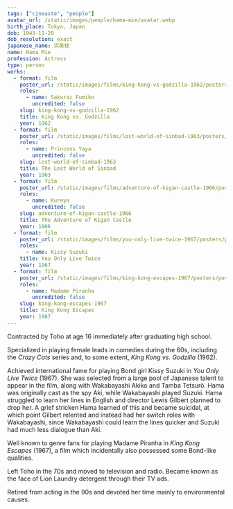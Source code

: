 ```yaml
---
tags: ["cineaste", "people"]
avatar_url: /static/images/people/hama-mie/avatar.webp
birth_place: Tokyo, Japan
dob: 1943-11-20
dob_resolution: exact
japanese_name: 浜美枝
name: Hama Mie
profession: Actress
type: person
works:
  - format: film
    poster_url: /static/images/films/king-kong-vs-godzilla-1962/posters/poster.webp
    roles:
      - name: Sakurai Fumiko
        uncredited: false
    slug: king-kong-vs-godzilla-1962
    title: King Kong vs. Godzilla
    year: 1962
  - format: film
    poster_url: /static/images/films/lost-world-of-sinbad-1963/posters/poster.webp
    roles:
      - name: Princess Yaya
        uncredited: false
    slug: lost-world-of-sinbad-1963
    title: The Lost World of Sinbad
    year: 1963
  - format: film
    poster_url: /static/images/films/adventure-of-kigan-castle-1966/posters/poster.webp
    roles:
      - name: Kureya
        uncredited: false
    slug: adventure-of-kigan-castle-1966
    title: The Adventure of Kigan Castle
    year: 1966
  - format: film
    poster_url: /static/images/films/you-only-live-twice-1967/posters/poster.webp
    roles:
      - name: Kissy Suzuki
    title: You Only Live Twice
    year: 1967
  - format: film
    poster_url: /static/images/films/king-kong-escapes-1967/posters/poster.webp
    roles:
      - name: Madame Piranha
        uncredited: false
    slug: king-kong-escapes-1967
    title: King Kong Escapes
    year: 1967
---
```


Contracted by Toho at age 16 immediately after graduating high school.

Specialized in playing female leads in comedies during the 60s, including the
<i>Crazy Cats</i> series and, to some extent, <i>King Kong vs. Godzilla</i>
(1962).

Achieved international fame for playing Bond girl Kissy Suzuki in <i>You Only
Live Twice</i> (1967). She was selected from a large pool of Japanese talent to
appear in the film, along with Wakabayashi Akiko and Tamba Tetsurô. Hama was
originally cast as the spy Aki, while Wakabayashi played Suzuki. Hama struggled
to learn her lines in English and director Lewis Gilbert planned to drop her. A
grief stricken Hama learned of this and became suicidal, at which point Gilbert
relented and instead had her switch roles with Wakabayashi, since Wakabayashi
could learn the lines quicker and Suzuki had much less dialogue than Aki.

Well known to genre fans for playing Madame Piranha in <i>King Kong Escapes</i>
(1967), a film which incidentally also possessed some Bond-like qualities.

Left Toho in the 70s and moved to television and radio. Became known as the face
of Lion Laundry detergent through their TV ads.

Retired from acting in the 90s and devoted her time mainly to environmental
causes.
